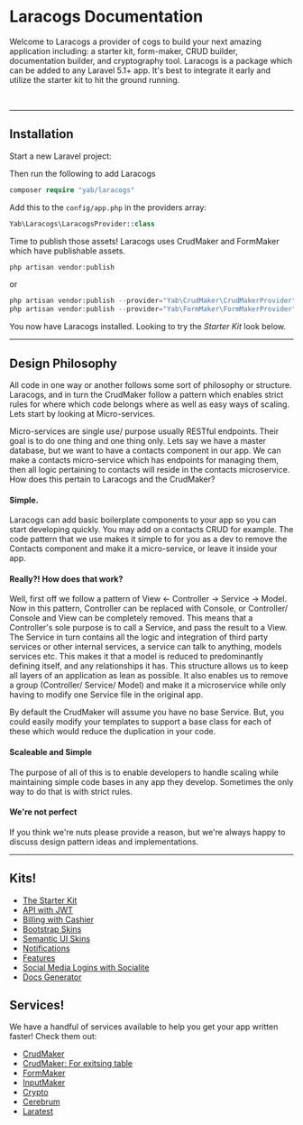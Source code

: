 # Laracogs Documentation

<div class="logo">
    <span class="icon"></span>
</div>

Welcome to Laracogs a provider of cogs to build your next amazing application including: a starter kit, form-maker, CRUD builder, documentation builder, and cryptography tool.
Laracogs is a package which can be added to any Laravel 5.1+ app. It's best to integrate it early and utilize the starter kit to hit the ground running.

<img class="thumbnail img-33" alt="" src="./img/screens/starter/1.jpg" />
<img class="thumbnail img-33" alt="" src="./img/screens/billing/1.jpg" />
<img class="thumbnail img-33" alt="" src="./img/screens/notification/1.jpg" />

----

## Installation

Start a new Laravel project:

Then run the following to add Laracogs
```php
composer require "yab/laracogs"
```

Add this to the `config/app.php` in the providers array:
```php
Yab\Laracogs\LaracogsProvider::class
```

Time to publish those assets! Laracogs uses CrudMaker and FormMaker which have publishable assets.
```php
php artisan vendor:publish
```
or
```php
php artisan vendor:publish --provider="Yab\CrudMaker\CrudMakerProvider"
php artisan vendor:publish --provider="Yab\FormMaker\FormMakerProvider"
```


You now have Laracogs installed. Looking to try the *Starter Kit* look below.

----

## Design Philosophy

All code in one way or another follows some sort of philosophy or structure. Laracogs, and in turn the CrudMaker follow a pattern which enables strict rules for where which code belongs where as well as easy ways of scaling.
Lets start by looking at Micro-services.

Micro-services are single use/ purpose usually RESTful endpoints. Their goal is to do one thing and one thing only. Lets say we have a master database, but we want to have a contacts component in our app. We can make a contacts micro-service which has endpoints for managing them, then all logic pertaining to contacts will reside in the contacts microservice. How does this pertain to Laracogs and the CrudMaker?

#### Simple.

Laracogs can add basic boilerplate components to your app so you can start developing quickly. You may add on a contacts CRUD for example. The code pattern that we use makes it simple to for you as a dev to remove the Contacts component and make it a micro-service, or leave it inside your app.

#### Really?! How does that work?

Well, first off we follow a pattern of View <- Controller -> Service -> Model. Now in this pattern, Controller can be replaced with Console, or Controller/ Console and View can be completely removed. This means that a Controller's sole purpose is to call a Service, and pass the result to a View. The Service in turn contains all the logic and integration of third party services or other internal services, a service can talk to anything, models services etc. This makes it that a model is reduced to predominantly defining itself, and any relationships it has. This structure allows us to keep all layers of an application as lean as possible. It also enables us to remove a group (Controller/ Service/ Model) and make it a microservice while only having to modify one Service file in the original app.

By default the CrudMaker will assume you have no base Service. But, you could easily modify your templates to support a base class for each of these which would reduce the duplication in your code.

#### Scaleable and Simple

The purpose of all of this is to enable developers to handle scaling while maintaining simple code bases in any app they develop. Sometimes the only way to do that is with strict rules.

#### We're not perfect

If you think we're nuts please provide a reason, but we're always happy to discuss design pattern ideas and implementations.

----

## Kits!

* [The Starter Kit](kits/starter.md)
* [API with JWT](kits/api.md)
* [Billing with Cashier](kits/billing.md)
* [Bootstrap Skins](kits/bootstrap.md)
* [Semantic UI Skins](kits/semantic.md)
* [Notifications](kits/notifications.md)
* [Features](kits/features.md)
* [Social Media Logins with Socialite](kits/socialite.md)
* [Docs Generator](kits/docs.md)

## Services!

We have a handful of services available to help you get your app written faster! Check them out:

* [CrudMaker](services/crud.md)
* [CrudMaker: For exitsing table](services/table-crud.md)
* [FormMaker](services/form_maker.md)
* [InputMaker](services/input_maker.md)
* [Crypto](services/crypto.md)
* [Cerebrum](services/cerebrum.md)
* [Laratest](services/laratest.md)
